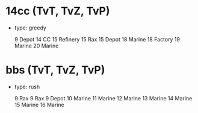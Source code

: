# 14cc (TvT, TvZ, TvP)

* type: greedy

    9 Depot
    14 CC
    15 Refinery
    15 Rax
    15 Depot
    18 Marine
    18 Factory
    19 Marine
    20 Marine

# bbs (TvT, TvZ, TvP)

* type: rush

    9 Rax
    9 Rax
    9 Depot
    10 Marine
    11 Marine
    12 Marine
    13 Marine
    14 Marine
    15 Marine
    16 Marine